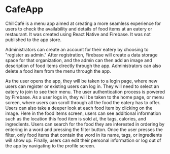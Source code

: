 # CafeApp

ChillCafé is a menu app aimed at creating a more seamless experience for users to check the availability and details of food items at an eatery or restaurant. It was created using React Native and Firebase. It was not published to the app store. 

Administrators can create an account for their eatery by choosing to "register as admin." After registration, Firebase will create a data storage space for that organization, and the admin can then add an image and description of food items directly through the app. Administrators can also delete a food item from the menu through the app.

As the user opens the app, they will be taken to a login page, where new users can register or existing users can log in. They will need to select an eatery to join to see their menu. The user authentication process is powered by Firebase. As a user logs in, they will be taken to the home page, or menu screen, where users can scroll through all the food the eatery has to offer. Users can also take a deeper look at each food item by clicking on the image. Here in the food items screen, users can see additional information such as the location this food item is sold at, the tags, calories, and ingredients. Users can search for the food they are interested in ordering by entering in a word and pressing the filter button. Once the user presses the filter, only food items that contain the word in its name, tags, or ingredients will show up. Finally, users can edit their personal information or log out of the app by navigating to the profile screen.

